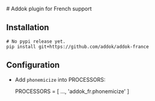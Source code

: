 # Addok plugin for French support

## Installation

    # No pypi release yet.
    pip install git+https://github.com/addok/addok-france


## Configuration

- Add `phonemicize` into PROCESSORS:

    PROCESSORS = [
        …,
        'addok_fr.phonemicize'
    ]
